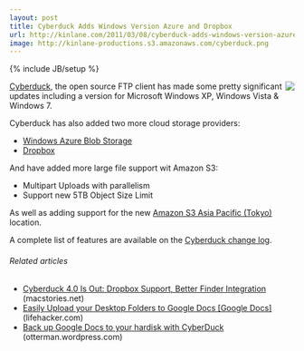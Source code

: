 ```yaml
---
layout: post
title: Cyberduck Adds Windows Version Azure and Dropbox
url: http://kinlane.com/2011/03/08/cyberduck-adds-windows-version-azure-and-dropbox/
image: http://kinlane-productions.s3.amazonaws.com/cyberduck.png
---
```

{% include JB/setup %}
<p>
     <img src="http://kinlane-productions.s3.amazonaws.com/cyberduck.png"  align="right" /><a title="Cyberduck" href="http://cyberduck.ch/">Cyberduck</a>, the open source FTP client has made some pretty significant updates including a version for Microsoft Windows XP, Windows Vista &amp; Windows 7.
</p>

<p>
     Cyberduck has also added two more cloud storage providers:
</p>
<ul class="mainlist">
     <li>
          <a title="Windows Azure Blog Storage" href="http://www.microsoft.com/windowsazure/windowsazure/">Windows Azure Blob Storage</a>
     </li>
     <li>
          <a title="Dropbox" href="https://www.dropbox.com/">Dropbox</a>
     </li>
</ul>
<p>
     And have added more large file support wit Amazon S3:
</p>
<ul class="mainlist">
     <li>Multipart Uploads with parallelism
     </li>
     <li>Support new 5TB Object Size Limit
     </li>
</ul>
<p>
     As well as adding support for the new <a title="Amazon S3 Asia Pacific Tokyo" href="https://forums.aws.amazon.com/ann.jspa?annID=941">Amazon S3 Asia Pacific (Tokyo)</a> location.
</p>

<p>
     A complete list of features are available on the <a title="Cyberduck Change Log" href="http://cyberduck.ch/changelog/">Cyberduck change log</a>.
</p>
<h6 class="zemanta-related-title c1">
     Related articles
</h6>
<ul class="zemanta-article-ul">
     <li class="zemanta-article-ul-li">
          <a href="http://www.macstories.net/news/cyberduck-4-0-is-out-dropbox-support-better-finder-integration/">Cyberduck 4.0 Is Out: Dropbox Support, Better Finder Integration</a> (macstories.net)
     </li>
     <li class="zemanta-article-ul-li">
          <a href="http://lifehacker.com/5713676/easily-upload-your-desktop-folders-to-google-docs">Easily Upload your Desktop Folders to Google Docs [Google Docs]</a> (lifehacker.com)
     </li>
     <li class="zemanta-article-ul-li">
          <a href="http://otterman.wordpress.com/2011/03/01/back-up-google-docs-to-your-hardisk-with-cyberduck/">Back up Google Docs to your hardisk with CyberDuck</a> (otterman.wordpress.com)
     </li>
</ul>